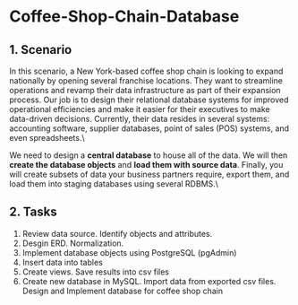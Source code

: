 # Coffee-Shop-Chain-Database
## 1. Scenario
In this scenario, a New York-based coffee shop chain is looking to expand nationally by opening several franchise locations. They want to streamline operations and revamp their data infrastructure as part of their expansion process.
Our job is to design their relational database systems for improved operational efficiencies and make it easier for their executives to make data-driven decisions.
Currently, their data resides in several systems: accounting software, supplier databases, point of sales (POS) systems, and even spreadsheets.\

We need to design a **central database** to house all of the data. We will then **create the database objects** and **load them with source data**. Finally, you will create subsets of data your business partners require, export them, and load them into staging databases using several RDBMS.\
## 2. Tasks
1. Review data source. Identify objects and attributes.
2. Desgin ERD. Normalization.
3. Implement database objects using PostgreSQL (pgAdmin)
4. Insert data into tables
5. Create views. Save results into csv files
6. Create new database in MySQL. Import data from exported csv files.
Design and Implement database for coffee shop chain
